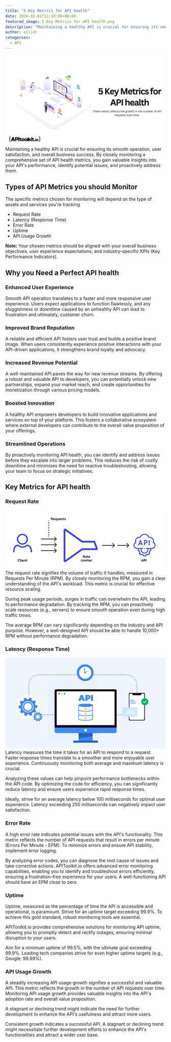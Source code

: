 ```yaml
---
title: "5 Key Metrics for API health"
date: 2024-03-01T11:10:00+00:00
featured_image: 5 Key Metrics for API health.png
description: "Maintaining a healthy API is crucial for ensuring its smooth operation, user satisfaction, and overall business success."
author: elliot
categories:
  - API
--- 
```

![alt](./5%20Key%20Metrics%20for%20API%20health.png)
Maintaining a healthy API is crucial for ensuring its smooth operation, user satisfaction, and overall business success. By closely monitoring a comprehensive set of API health metrics, you gain valuable insights into your API's performance, identify potential issues, and proactively address them. 

## Types of API Metrics you should Monitor

The specific metrics chosen for monitoring will depend on the type of assets and services you're tracking

- Request Rate
- Latency (Response Time)
- Error Rate
-  Uptime
- API Usage Growth

**Note:** Your chosen metrics should be aligned with your overall business objectives, user experience expectations, and industry-specific KPIs (Key Performance Indicators).

## Why you Need a Perfect API health

### Enhanced User Experience

Smooth API operation translates to a faster and more responsive user experience. Users expect applications to function flawlessly, and any sluggishness or downtime caused by an unhealthy API can lead to frustration and ultimately, customer churn.

### Improved Brand Reputation

A reliable and efficient API fosters user trust and builds a positive brand image. When users consistently experience positive interactions with your API-driven applications, it strengthens brand loyalty and advocacy.

### Increased Revenue Potential

A well-maintained API paves the way for new revenue streams. By offering a robust and valuable API to developers, you can potentially unlock new partnerships, expand your market reach, and create opportunities for monetization through various pricing models.

### Boosted Innovation

A healthy API empowers developers to build innovative applications and services on top of your platform. This fosters a collaborative ecosystem where external developers can contribute to the overall value proposition of your offerings.

### Streamlined Operations

By proactively monitoring API health, you can identify and address issues before they escalate into larger problems. This reduces the risk of costly downtime and minimizes the need for reactive troubleshooting, allowing your team to focus on strategic initiatives.

## Key Metrics for API health

### Request Rate

![alt](./Request%20Rate.jpg)
The request rate signifies the volume of traffic it handles, measured in Requests Per Minute (RPM). By closely monitoring the RPM, you gain a clear understanding of the API's workload. This metric is crucial for effective resource scaling.  

During peak usage periods, surges in traffic can overwhelm the API, leading to performance degradation. By tracking the RPM, you can proactively scale resources (e.g., servers) to ensure smooth operation even during high traffic times.

The average RPM can vary significantly depending on the industry and API purpose. However, a well-designed API should be able to handle 10,000+ RPM without performance degradation.

### Latency (Response Time)

![alt](./apitoolkit-api-response-time.png)
Latency measures the time it takes for an API to respond to a request. Faster response times translate to a smoother and more enjoyable user experience. Continuously monitoring both average and maximum latency is crucial. 

Analyzing these values can help pinpoint performance bottlenecks within the API code. By optimizing the code for efficiency, you can significantly reduce latency and ensure users experience rapid response times.

Ideally, strive for an average latency below 100 milliseconds for optimal user experience. Latency exceeding 250 milliseconds can negatively impact user satisfaction.

### Error Rate

A high error rate indicates potential issues with the API's functionality. This metric reflects the number of API requests that result in errors per minute (Errors Per Minute - EPM).  To minimize errors and ensure API stability, implement error logging. 

By analyzing error codes, you can diagnose the root cause of issues and take corrective actions. APIToolkit.io offers advanced error monitoring capabilities, enabling you to identify and troubleshoot errors efficiently, ensuring a frustration-free experience for your users. A well-functioning API should have an EPM close to zero.

### Uptime
 
Uptime, measured as the percentage of time the API is accessible and operational, is paramount. Strive for an uptime target exceeding 99.9%. To achieve this gold standard, robust monitoring tools are essential. 

APIToolkit.io provides comprehensive solutions for monitoring API uptime, allowing you to promptly detect and rectify outages, ensuring minimal disruption to your users.

Aim for a minimum uptime of 99.5%, with the ultimate goal exceeding 99.9%. Leading tech companies strive for even higher uptime targets (e.g., Google: 99.99%).
 
### API Usage Growth
 
A steadily increasing API usage growth signifies a successful and valuable API. This metric reflects the growth in the number of API requests over time.  Monitoring API usage growth provides valuable insights into the API's adoption rate and overall value proposition. 

A stagnant or declining trend might indicate the need for further development to enhance the API's usefulness and attract more users.

Consistent growth indicates a successful API. A stagnant or declining trend might necessitate further development efforts to enhance the API's functionalities and attract a wider user base.



